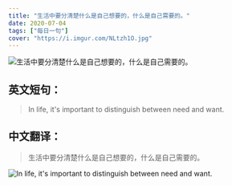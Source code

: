 ```yaml
---
title: "生活中要分清楚什么是自己想要的，什么是自己需要的。"
date: 2020-07-04
tags: ["每日一句"]
cover: "https://i.imgur.com/NLtzh1O.jpg"
---
```


![生活中要分清楚什么是自己想要的，什么是自己需要的。](https://i.imgur.com/JqtoXJw.jpg)

## 英文短句：
> In life, it's important to distinguish between need and want.

<!--more-->

## 中文翻译：
> 生活中要分清楚什么是自己想要的，什么是自己需要的。

![In life, it's important to distinguish between need and want.](https://i.imgur.com/rD8dNg6.jpg)

